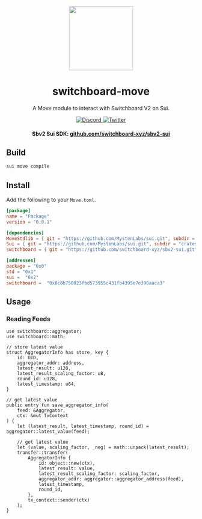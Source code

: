 <div align="center">
  <a href="#">
    <img height="170" src="https://github.com/switchboard-xyz/sbv2-core/raw/main/website/static/img/icons/switchboard/avatar.svg" />
  </a>

  <h1>switchboard-move</h1>

  <p>A Move module to interact with Switchboard V2 on Sui.</p>

  <p>
    <a href="https://discord.gg/switchboardxyz">
      <img alt="Discord" src="https://img.shields.io/discord/841525135311634443?color=blueviolet&logo=discord&logoColor=white">
    </a>
    <a href="https://twitter.com/switchboardxyz">
      <img alt="Twitter" src="https://img.shields.io/twitter/follow/switchboardxyz?label=Follow+Switchboard" />
    </a>
  </p>

  <h4>
    <strong>Sbv2 Sui SDK: </strong><a href="https://github.com/switchboard-xyz/sbv2-sui">github.com/switchboard-xyz/sbv2-sui</a>
  </h4>
</div>

## Build

```bash
sui move compile
```

## Install

Add the following to your `Move.toml`.

```toml
[package]
name = "Package"
version = "0.0.1"

[dependencies]
MoveStdlib = { git = "https://github.com/MystenLabs/sui.git", subdir = "crates/sui-framework/deps/move-stdlib", rev = "devnet" }
Sui = { git = "https://github.com/MystenLabs/sui.git", subdir = "crates/sui-framework", rev = "devnet" }
switchboard = { git = "https://github.com/switchboard-xyz/sbv2-sui.git", subdir = "move/switchboard/", rev = "main"  }

[addresses]
package = "0x0"
std = "0x1"
sui =  "0x2"
switchboard =  "0x8c8b750023fbd573955c431fb4395e7e396aaca3"
```

## Usage

### Reading Feeds

```move
use switchboard::aggregator;
use switchboard::math;

// store latest value
struct AggregatorInfo has store, key {
    id: UID,
    aggregator_addr: address,
    latest_result: u128,
    latest_result_scaling_factor: u8,
    round_id: u128,
    latest_timestamp: u64,
}

// get latest value
public entry fun save_aggregator_info(
    feed: &Aggregator,
    ctx: &mut TxContext
) {
    let (latest_result, latest_timestamp, round_id) = aggregator::latest_value(feed);

    // get latest value
    let (value, scaling_factor, _neg) = math::unpack(latest_result);
    transfer::transfer(
        AggregatorInfo {
            id: object::new(ctx),
            latest_result: value,
            latest_result_scaling_factor: scaling_factor,
            aggregator_addr: aggregator::aggregator_address(feed),
            latest_timestamp,
            round_id,
        },
        tx_context::sender(ctx)
    );
}
```
